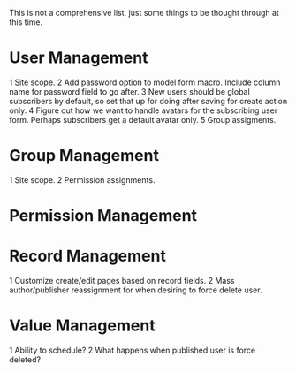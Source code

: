 This is not a comprehensive list, just some things to be thought through at this time.

# User Management
1  Site scope.
2  Add password option to model form macro. Include column name for password field to go after.
3  New users should be global subscribers by default, so set that up for doing after saving for create action only.
4  Figure out how we want to handle avatars for the subscribing user form. Perhaps subscribers get a default avatar only.
5  Group assigments.

# Group Management
1  Site scope.
2  Permission assignments.

# Permission Management

# Record Management
1  Customize create/edit pages based on record fields.
2  Mass author/publisher reassignment for when desiring to force delete user.

# Value Management
1  Ability to schedule?
2  What happens when published user is force deleted?

